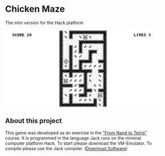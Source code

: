 # Chicken Maze 

The mini version for the Hack platform

![Screenshot](screen.jpg)

## About this project

This game was developed as an exercise in the ["From Nand to Tetris"](https://www.nand2tetris.org/) course. It is programmed in the language Jack runs on the minimal computer platform Hack. To start please download the VM-Emulator. To compile please use the Jack compiler. ([Download Software](https://www.nand2tetris.org/software))

